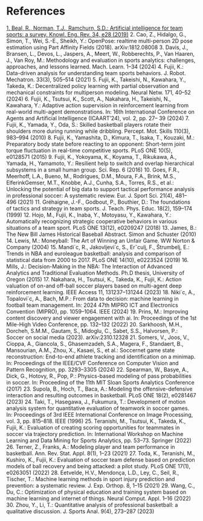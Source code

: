 # References

[1. Beal, R., Norman, T.J., Ramchurn, S.D.: Artificial intelligence for team sports: a survey. Knowl.
Eng. Rev. 34, e28 (2019)](https://eprints.soton.ac.uk/436900/1/Artificial_Intelligence_for_Team_Sports_A_Survey.pdf)
2. Cao, Z., Hidalgo, G., Simon, T., Wei, S.-E., Sheikh, Y.: OpenPose: realtime multi-person 2D
pose estimation using Part Affinity Fields (2018). arXiv:1812.08008
3. Davis, J., Bransen, L., Devos, L., Jaspers, A., Meert, W., Robberechts, P., Van Haaren, J.,
Van Roy, M.: Methodology and evaluation in sports analytics: challenges, approaches, and
lessons learned. Mach. Learn. 1–34 (2024)
4. Fujii, K.: Data-driven analysis for understanding team sports behaviors. J. Robot. Mechatron.
33(3), 505–514 (2021)
5. Fujii, K., Takeishi, N., Kawahara, Y., Takeda, K.: Decentralized policy learning with partial
observation and mechanical constraints for multiperson modeling. Neural Netw. 171, 40–52
(2024)
6. Fujii, K., Tsutsui, K., Scott, A., Nakahara, H., Takeishi, N., Kawahara, Y.: Adaptive action
supervision in reinforcement learning from real-world multi-agent demonstrations. In: 16th
International Conference on Agents and Artificial Intelligence (ICAART’24), vol. 2, pp. 27–
39 (2024)
7. Fujii, K., Yamada, Y., Oda, S.: Skilled basketball players rotate their shoulders more during
running while dribbling. Percept. Mot. Skills 110(3), 983–994 (2010)
8. Fujii, K., Yamashita, D., Kimura, T., Isaka, T., Kouzaki, M.: Preparatory body state before
reacting to an opponent: Short-term joint torque fluctuation in real-time competitive sports.
PLoS ONE 10(5), e0128571 (2015)
9. Fujii, K., Yokoyama, K., Koyama, T., Rikukawa, A., Yamada, H., Yamamoto, Y.: Resilient help
to switch and overlap hierarchical subsystems in a small human group. Sci. Rep. 6 (2016)
10. Goes, F.R., Meerhoff, L.A., Bueno, M., Rodrigues, D.M., Moura, F.A., Brink, M.S., ElferinkGemser, M.T., Knobbe, A.J., Cunha, S.A., Torres, R.S., et al.: Unlocking the potential of big
data to support tactical performance analysis in professional soccer: A systematic review. Eur.
J. Sport Sci. 21(4), 481–496 (2021)
11. Gréhaigne, J.-F., Godbout, P., Bouthier, D.: The foundations of tactics and strategy in team
sports. J. Teach. Phys. Educ. 18(2), 159–174 (1999)
12. Hojo, M., Fujii, K., Inaba, Y., Motoyasu, Y., Kawahara, Y.: Automatically recognizing strategic
cooperative behaviors in various situations of a team sport. PLoS ONE 13(12), e0209247 (2018)
13. James, B.: The New Bill James Historical Baseball Abstract. Simon and Schuster (2010)
14. Lewis, M.: Moneyball: The Art of Winning an Unfair Game. WW Norton & Company (2004)
15. Mandi´c, R., Jakovljevi´c, S., Erˇculj, F., Štrumbelj, E.: Trends in NBA and euroleague basketball:
analysis and comparison of statistical data from 2000 to 2017. PLoS ONE 14(10), e0223524
(2019)
16. Mills, J.: Decision-Making in the NBA: The Interaction of Advanced Analytics and Traditional
Evaluation Methods. Ph.D thesis, University of Oregon (2015)
17. Nakahara, H., Tsutsui, K., Takeda, K., Fujii, K.: Action valuation of on-and off-ball soccer
players based on multi-agent deep reinforcement learning. IEEE Access 11, 131237–131244
(2023)
18. Niki´c, A., Topalovi´c, A., Bach, M.P.: From data to decision: machine learning in football team
management. In: 2024 47th MIPRO ICT and Electronics Convention (MIPRO), pp. 1059–1064.
IEEE (2024)
19. Prins, M.: Improving content discovery and viewer engagement with ai. In: Proceedings of the
1st Mile-High Video Conference, pp. 132–132 (2022)
20. Sarkhoosh, M.H., Dorcheh, S.M.M., Gautam, S., Midoglu, C., Sabet, S.S., Halvorsen, P.: Soccer
on social media (2023). arXiv:2310.12328
21. Somers, V., Joos, V., Cioppa, A., Giancola, S., Ghasemzadeh, S.A., Magera, F., Standaert, B.,
Mansourian, A.M., Zhou, X., Kasaei, S., et al.: Soccernet game state reconstruction: End-to-end
athlete tracking and identification on a minimap. In: Proceedings of the IEEE/CVF Conference
on Computer Vision and Pattern Recognition, pp. 3293–3305 (2024)
22. Spearman, W., Basye, A., Dick, G., Hotovy, R., Pop, P.: Physics-based modeling of pass
probabilities in soccer. In: Proceeding of the 11th MIT Sloan Sports Analytics Conference
(2017)
23. Supola, B., Hoch, T., Baca, A.: Modeling the offensive-defensive interaction and resulting
outcomes in basketball. PLoS ONE 18(2), e0281467 (2023)
24. Taki, T., Hasegawa, J., Fukumura, T.: Development of motion analysis system for quantitative
evaluation of teamwork in soccer games. In: Proceedings of 3rd IEEE International Conference
on Image Processing, vol. 3, pp. 815–818. IEEE (1996)
25. Teranishi, M., Tsutsui, K., Takeda, K., Fujii, K.: Evaluation of creating scoring opportunities for
teammates in soccer via trajectory prediction. In: International Workshop on Machine Learning
and Data Mining for Sports Analytics, pp. 53–73. Springer (2022)
26. Terner, Z., Franks, A.: Modeling player and team performance in basketball. Ann. Rev. Stat.
Appl. 8(1), 1–23 (2021)
27. Toda, K., Teranishi, M., Kushiro, K., Fujii, K.: Evaluation of soccer team defense based on
prediction models of ball recovery and being attacked: a pilot study. PLoS ONE 17(1), e0263051
(2022)
28. Eetvelde, H.V., Mendonça, L.D., Ley, C., Seil, R., Tischer, T.: Machine learning methods in
sport injury prediction and prevention: a systematic review. J. Exp. Orthop. 8, 1–15 (2021)
29. Wang, C., Du, C.: Optimization of physical education and training system based on machine
learning and internet of things. Neural Comput. Appl. 1–16 (2022)
30. Zhou, Y., Li, T.: Quantitative analysis of professional basketball: a qualitative discussion. J.
Sports Anal. 9(4), 273–287 (2023)
